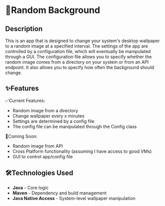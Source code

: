 # 🎲Random Background
## Description
This is an app that is designed to change your system's desktop wallpaper to a random image at a specified interval.
The settings of the app are controlled by a configuration file, which will eventually be manipulated through a GUI. 
The configuration file allows you to specify whether the random image comes from a directory on your system or from an API endpoint. It also allows you to specify how often the background should change.

## ✨Features
✅Current Features:
- Random image from a directory
- Change wallpaper every x minutes
- Settings are determined by a config file
- The config file can be manipulated through the Config class

🚧Coming Soon:
- Random image from API
- Cross Platform functionality (assuming I have access to good VMs)
- GUI to control app/config file

## 🛠️Technologies Used
- **Java** - Core logic
- **Maven** - Dependency and build management
- **Java Native Access** - System-level wallpaper manipulation
